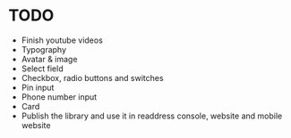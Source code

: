 # TODO

- Finish youtube videos
- Typography
- Avatar & image
- Select field
- Checkbox, radio buttons and switches
- Pin input
- Phone number input
- Card
- Publish the library and use it in readdress console, website and mobile website

